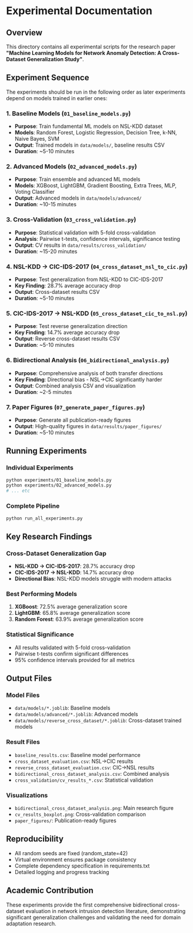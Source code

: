 # Experimental Documentation

## Overview

This directory contains all experimental scripts for the research paper **"Machine Learning Models for Network Anomaly Detection: A Cross-Dataset Generalization Study"**.

## Experiment Sequence

The experiments should be run in the following order as later experiments depend on models trained in earlier ones:

### 1. Baseline Models (`01_baseline_models.py`)
- **Purpose**: Train fundamental ML models on NSL-KDD dataset
- **Models**: Random Forest, Logistic Regression, Decision Tree, k-NN, Naive Bayes, SVM
- **Output**: Trained models in `data/models/`, baseline results CSV
- **Duration**: ~5-10 minutes

### 2. Advanced Models (`02_advanced_models.py`)
- **Purpose**: Train ensemble and advanced ML models
- **Models**: XGBoost, LightGBM, Gradient Boosting, Extra Trees, MLP, Voting Classifier
- **Output**: Advanced models in `data/models/advanced/`
- **Duration**: ~10-15 minutes

### 3. Cross-Validation (`03_cross_validation.py`)
- **Purpose**: Statistical validation with 5-fold cross-validation
- **Analysis**: Pairwise t-tests, confidence intervals, significance testing
- **Output**: CV results in `data/results/cross_validation/`
- **Duration**: ~15-20 minutes

### 4. NSL-KDD → CIC-IDS-2017 (`04_cross_dataset_nsl_to_cic.py`)
- **Purpose**: Test generalization from NSL-KDD to CIC-IDS-2017
- **Key Finding**: 28.7% average accuracy drop
- **Output**: Cross-dataset results CSV
- **Duration**: ~5-10 minutes

### 5. CIC-IDS-2017 → NSL-KDD (`05_cross_dataset_cic_to_nsl.py`)
- **Purpose**: Test reverse generalization direction
- **Key Finding**: 14.7% average accuracy drop
- **Output**: Reverse cross-dataset results CSV
- **Duration**: ~5-10 minutes

### 6. Bidirectional Analysis (`06_bidirectional_analysis.py`)
- **Purpose**: Comprehensive analysis of both transfer directions
- **Key Finding**: Directional bias - NSL→CIC significantly harder
- **Output**: Combined analysis CSV and visualization
- **Duration**: ~2-5 minutes

### 7. Paper Figures (`07_generate_paper_figures.py`)
- **Purpose**: Generate all publication-ready figures
- **Output**: High-quality figures in `data/results/paper_figures/`
- **Duration**: ~5-10 minutes

## Running Experiments

### Individual Experiments
```bash
python experiments/01_baseline_models.py
python experiments/02_advanced_models.py
# ... etc
```

### Complete Pipeline
```bash
python run_all_experiments.py
```

## Key Research Findings

### Cross-Dataset Generalization Gap
- **NSL-KDD → CIC-IDS-2017**: 28.7% accuracy drop
- **CIC-IDS-2017 → NSL-KDD**: 14.7% accuracy drop
- **Directional Bias**: NSL-KDD models struggle with modern attacks

### Best Performing Models
1. **XGBoost**: 72.5% average generalization score
2. **LightGBM**: 65.8% average generalization score
3. **Random Forest**: 63.9% average generalization score

### Statistical Significance
- All results validated with 5-fold cross-validation
- Pairwise t-tests confirm significant differences
- 95% confidence intervals provided for all metrics

## Output Files

### Model Files
- `data/models/*.joblib`: Baseline models
- `data/models/advanced/*.joblib`: Advanced models
- `data/models/reverse_cross_dataset/*.joblib`: Cross-dataset trained models

### Result Files
- `baseline_results.csv`: Baseline model performance
- `cross_dataset_evaluation.csv`: NSL→CIC results
- `reverse_cross_dataset_evaluation.csv`: CIC→NSL results
- `bidirectional_cross_dataset_analysis.csv`: Combined analysis
- `cross_validation/cv_results_*.csv`: Statistical validation

### Visualizations
- `bidirectional_cross_dataset_analysis.png`: Main research figure
- `cv_results_boxplot.png`: Cross-validation comparison
- `paper_figures/`: Publication-ready figures

## Reproducibility

- All random seeds are fixed (random_state=42)
- Virtual environment ensures package consistency
- Complete dependency specification in requirements.txt
- Detailed logging and progress tracking

## Academic Contribution

These experiments provide the first comprehensive bidirectional cross-dataset evaluation in network intrusion detection literature, demonstrating significant generalization challenges and validating the need for domain adaptation research.